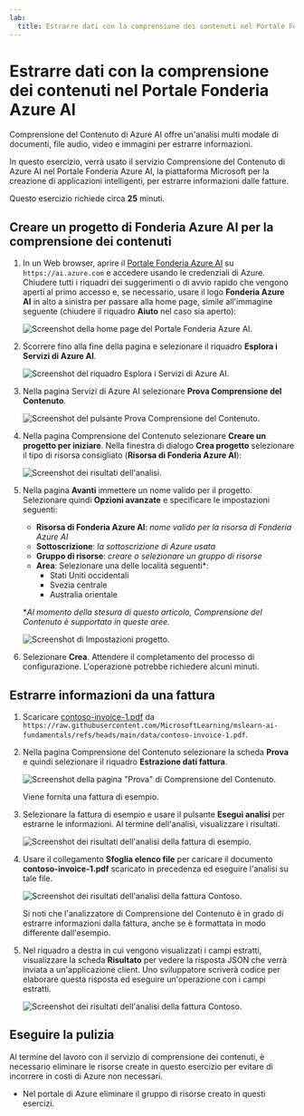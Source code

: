```yaml
---
lab:
  title: Estrarre dati con la comprensione dei contenuti nel Portale Fonderia Azure AI
---
```


# Estrarre dati con la comprensione dei contenuti nel Portale Fonderia Azure AI

Comprensione del Contenuto di Azure AI offre un'analisi multi modale di documenti, file audio, video e immagini per estrarre informazioni.

In questo esercizio, verrà usato il servizio Comprensione del Contenuto di Azure AI nel Portale Fonderia Azure AI, la piattaforma Microsoft per la creazione di applicazioni intelligenti, per estrarre informazioni dalle fatture. 

Questo esercizio richiede circa **25** minuti.

## Creare un progetto di Fonderia Azure AI per la comprensione dei contenuti

1. In un Web browser, aprire il [Portale Fonderia Azure AI](https://ai.azure.com) su `https://ai.azure.com` e accedere usando le credenziali di Azure. Chiudere tutti i riquadri dei suggerimenti o di avvio rapido che vengono aperti al primo accesso e, se necessario, usare il logo **Fonderia Azure AI** in alto a sinistra per passare alla home page, simile all'immagine seguente (chiudere il riquadro **Aiuto** nel caso sia aperto):

    ![Screenshot della home page del Portale Fonderia Azure AI.](./media/ai-foundry-portal.png)

1. Scorrere fino alla fine della pagina e selezionare il riquadro **Esplora i Servizi di Azure AI**.

    ![Screenshot del riquadro Esplora i Servizi di Azure AI.](./media/ai-services.png)

1. Nella pagina Servizi di Azure AI selezionare **Prova Comprensione del Contenuto**.

    ![Screenshot del pulsante Prova Comprensione del Contenuto.](./media/try-content-understanding.png)

1. Nella pagina Comprensione del Contenuto selezionare **Creare un progetto per iniziare**. Nella finestra di dialogo **Crea progetto** selezionare il tipo di risorsa consigliato (**Risorsa di Fonderia Azure AI**):

    ![Screenshot dei risultati dell'analisi.](./media/resource-type.png)

1. Nella pagina **Avanti** immettere un nome valido per il progetto. Selezionare quindi **Opzioni avanzate** e specificare le impostazioni seguenti:
    - **Risorsa di Fonderia Azure AI**: *nome valido per la risorsa di Fonderia Azure AI*
    - **Sottoscrizione**: *la sottoscrizione di Azure usata*
    - **Gruppo di risorse**: *creare o selezionare un gruppo di risorse*
    - **Area**: Selezionare una delle località seguenti\*:
        * Stati Uniti occidentali
        * Svezia centrale
        * Australia orientale

    \**Al momento della stesura di questo articolo, Comprensione del Contenuto è supportato in queste aree.*

    ![Screenshot di Impostazioni progetto.](./media/content-project-settings.png)

1. Selezionare **Crea**. Attendere il completamento del processo di configurazione. L'operazione potrebbe richiedere alcuni minuti.

## Estrarre informazioni da una fattura

1. Scaricare [contoso-invoice-1.pdf](https://raw.githubusercontent.com/MicrosoftLearning/mslearn-ai-fundamentals/refs/heads/main/data/contoso-invoice-1.pdf) da `https://raw.githubusercontent.com/MicrosoftLearning/mslearn-ai-fundamentals/refs/heads/main/data/contoso-invoice-1.pdf`. 

1. Nella pagina Comprensione del Contenuto selezionare la scheda **Prova** e quindi selezionare il riquadro **Estrazione dati fattura**.

    ![Screenshot della pagina "Prova" di Comprensione del Contenuto.](./media/content-understanding-invoice.png)

    Viene fornita una fattura di esempio.

1. Selezionare la fattura di esempio e usare il pulsante **Esegui analisi** per estrarne le informazioni. Al termine dell'analisi, visualizzare i risultati.

    ![Screenshot dei risultati dell'analisi della fattura di esempio.](./media/sample-invoice-analysis.png)

1. Usare il collegamento **Sfoglia elenco file** per caricare il documento **contoso-invoice-1.pdf** scaricato in precedenza ed eseguire l'analisi su tale file.

    ![Screenshot dei risultati dell'analisi della fattura Contoso.](./media/contoso-invoice-analysis.png)

    Si noti che l'analizzatore di Comprensione del Contenuto è in grado di estrarre informazioni dalla fattura, anche se è formattata in modo differente dall'esempio.

1. Nel riquadro a destra in cui vengono visualizzati i campi estratti, visualizzare la scheda **Risultato** per vedere la risposta JSON che verrà inviata a un'applicazione client. Uno sviluppatore scriverà codice per elaborare questa risposta ed eseguire un'operazione con i campi estratti.

    ![Screenshot dei risultati dell'analisi della fattura Contoso.](./media/invoice-analysis-json.png)

## Eseguire la pulizia

Al termine del lavoro con il servizio di comprensione dei contenuti, è necessario eliminare le risorse create in questo esercizio per evitare di incorrere in costi di Azure non necessari.

- Nel portale di Azure eliminare il gruppo di risorse creato in questi esercizi.
